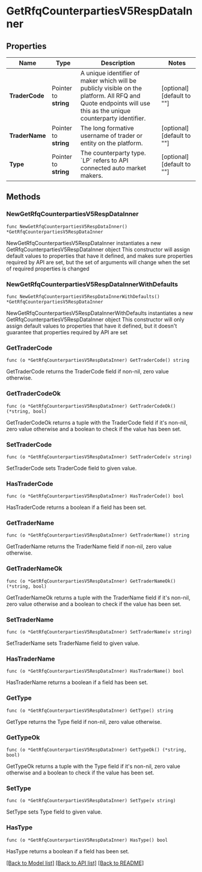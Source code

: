 # GetRfqCounterpartiesV5RespDataInner

## Properties

Name | Type | Description | Notes
------------ | ------------- | ------------- | -------------
**TraderCode** | Pointer to **string** | A unique identifier of maker which will be publicly visible on the platform. All RFQ and Quote endpoints will use this as the unique counterparty identifier. | [optional] [default to ""]
**TraderName** | Pointer to **string** | The long formative username of trader or entity on the platform. | [optional] [default to ""]
**Type** | Pointer to **string** | The counterparty type. &#x60;LP&#x60; refers to API connected auto market makers. | [optional] [default to ""]

## Methods

### NewGetRfqCounterpartiesV5RespDataInner

`func NewGetRfqCounterpartiesV5RespDataInner() *GetRfqCounterpartiesV5RespDataInner`

NewGetRfqCounterpartiesV5RespDataInner instantiates a new GetRfqCounterpartiesV5RespDataInner object
This constructor will assign default values to properties that have it defined,
and makes sure properties required by API are set, but the set of arguments
will change when the set of required properties is changed

### NewGetRfqCounterpartiesV5RespDataInnerWithDefaults

`func NewGetRfqCounterpartiesV5RespDataInnerWithDefaults() *GetRfqCounterpartiesV5RespDataInner`

NewGetRfqCounterpartiesV5RespDataInnerWithDefaults instantiates a new GetRfqCounterpartiesV5RespDataInner object
This constructor will only assign default values to properties that have it defined,
but it doesn't guarantee that properties required by API are set

### GetTraderCode

`func (o *GetRfqCounterpartiesV5RespDataInner) GetTraderCode() string`

GetTraderCode returns the TraderCode field if non-nil, zero value otherwise.

### GetTraderCodeOk

`func (o *GetRfqCounterpartiesV5RespDataInner) GetTraderCodeOk() (*string, bool)`

GetTraderCodeOk returns a tuple with the TraderCode field if it's non-nil, zero value otherwise
and a boolean to check if the value has been set.

### SetTraderCode

`func (o *GetRfqCounterpartiesV5RespDataInner) SetTraderCode(v string)`

SetTraderCode sets TraderCode field to given value.

### HasTraderCode

`func (o *GetRfqCounterpartiesV5RespDataInner) HasTraderCode() bool`

HasTraderCode returns a boolean if a field has been set.

### GetTraderName

`func (o *GetRfqCounterpartiesV5RespDataInner) GetTraderName() string`

GetTraderName returns the TraderName field if non-nil, zero value otherwise.

### GetTraderNameOk

`func (o *GetRfqCounterpartiesV5RespDataInner) GetTraderNameOk() (*string, bool)`

GetTraderNameOk returns a tuple with the TraderName field if it's non-nil, zero value otherwise
and a boolean to check if the value has been set.

### SetTraderName

`func (o *GetRfqCounterpartiesV5RespDataInner) SetTraderName(v string)`

SetTraderName sets TraderName field to given value.

### HasTraderName

`func (o *GetRfqCounterpartiesV5RespDataInner) HasTraderName() bool`

HasTraderName returns a boolean if a field has been set.

### GetType

`func (o *GetRfqCounterpartiesV5RespDataInner) GetType() string`

GetType returns the Type field if non-nil, zero value otherwise.

### GetTypeOk

`func (o *GetRfqCounterpartiesV5RespDataInner) GetTypeOk() (*string, bool)`

GetTypeOk returns a tuple with the Type field if it's non-nil, zero value otherwise
and a boolean to check if the value has been set.

### SetType

`func (o *GetRfqCounterpartiesV5RespDataInner) SetType(v string)`

SetType sets Type field to given value.

### HasType

`func (o *GetRfqCounterpartiesV5RespDataInner) HasType() bool`

HasType returns a boolean if a field has been set.


[[Back to Model list]](../README.md#documentation-for-models) [[Back to API list]](../README.md#documentation-for-api-endpoints) [[Back to README]](../README.md)


